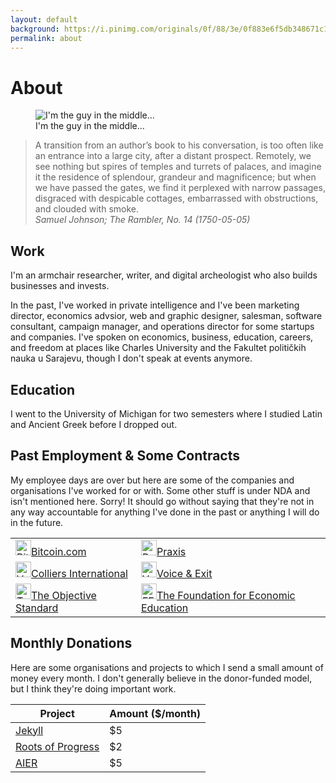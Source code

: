```yaml
---
layout: default
background: https://i.pinimg.com/originals/0f/88/3e/0f883e6f5db348671c1e26a7dfd2e5f3.gif
permalink: about
---
```


# About 

<figure>
<img src="/had/assets/img/makgill-censored.jpg" alt="I'm the guy in the middle...">
 <figcaption>I'm the guy in the middle...</figcaption>
</figure>



<blockquote>A transition from an author’s book to his conversation, is too often like an entrance into a large city, after a distant prospect. Remotely, we see nothing but spires of temples and turrets of palaces, and imagine it the residence of splendour, grandeur and magnificence; but when we have passed the gates, we find it perplexed with narrow passages, disgraced with despicable cottages, embarrassed with obstructions, and clouded with smoke.<br>
<cite>Samuel Johnson; The Rambler, No. 14 (1750-05-05)</cite></blockquote>

## Work

I'm an armchair researcher, writer, and digital archeologist who also builds businesses and invests. 

In the past, I've worked in private intelligence and I've been marketing director, economics advsior, web and graphic designer, salesman, software consultant, campaign manager, and operations director for some startups and companies. I've spoken on economics, business, education, careers, and freedom at places like Charles University and the Fakultet političkih nauka u Sarajevu, though I don't speak at events anymore.

## Education

I went to the University of Michigan for two semesters where I studied Latin and Ancient Greek before I dropped out.

## Past Employment & Some Contracts

My employee days are over but here are some of the companies and organisations I've worked for or with. Some other stuff is under NDA and isn't mentioned here. Sorry! It should go without saying that they're not in any way accountable for anything I've done in the past or anything I will do in the future.

<table>
<tbody>
<tr>
<td><a href="https://bitcoin.com"><img src="https://www.bitcoin.com/images/uploads/facebook.png" alt="Bitcoin.com" style="width:25px;height:25px">Bitcoin.com</a></td>
<td><a href="https://discoverpraxis.com"><img src="https://www.libertyatthemovies.com/wp-content/uploads/2016/12/13921204_1162916813731584_3427010247209842948_n.png" alt="Praxis" style="width:25px;height:25px">Praxis</a></td>
</tr>
<tr>
<td><a href="https://colliers.com"><img src="https://res-4.cloudinary.com/crunchbase-production/image/upload/c_lpad,h_256,w_256,f_auto,q_auto:eco/madxs4pr3wjkwmw9shvl" alt="Voice &amp; Exit" style="width:25px;height:25px">Colliers International</a></td>
<td><a href="https://voiceandexit.com"><img src="https://i.vimeocdn.com/portrait/7498671_640x640" alt="Voice &amp; Exit" style="width:25px;height:25px">Voice &amp; Exit</a></td>
</tr>
<tr>
 <td><a href="https:/theobjectivestandard.com"><img src="https://media-exp1.licdn.com/dms/image/C510BAQG5L-sPAx5iRQ/company-logo_200_200/0/1519868680326?e=2159024400&amp;v=beta&amp;t=G3IqorM02Wgga6f_q5W8V5R1fBPzNy0AGSKYSieQyIM" alt="TOS" style="width:25px;height:25px">The Objective Standard</a></td>
      <td><a href="https://fee.org"><img src="https://sc247.s3.amazonaws.com/images/company/foundation_for_economic_education_logo_175x175.jpg" alt="FEE" style="width:25px;height:25px">The Foundation for Economic Education</a></td>
    </tr>
  </tbody>
</table>

## Monthly Donations

Here are some organisations and projects to which I send a small amount of money every month. I don't generally believe in the donor-funded model, but I think they're doing important work.

| Project                                                      | Amount ($/month) |
| ------------------------------------------------------------ | ---------------- |
| [Jekyll](https://opencollective.com/jekyll)                  | $5               |
| [Roots of Progress](https://www.patreon.com/rootsofprogress) | $2               |
| [AIER](https://www.aier.org/give-to-aier/)                   | $5               |
